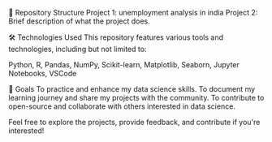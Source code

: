 📁 Repository Structure
  Project 1: unemployment analysis in india
  Project 2: Brief description of what the project does.

🛠 Technologies Used
This repository features various tools and technologies, including but not limited to:

Python, R, Pandas, NumPy, Scikit-learn, Matplotlib, Seaborn, Jupyter Notebooks, VSCode

🎯 Goals
  To practice and enhance my data science skills.
  To document my learning journey and share my projects with the community.
  To contribute to open-source and collaborate with others interested in data science.

Feel free to explore the projects, provide feedback, and contribute if you're interested!
